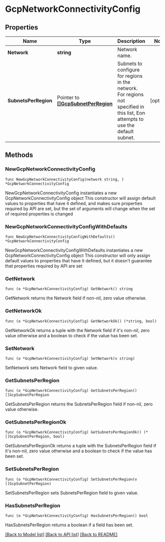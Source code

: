 # GcpNetworkConnectivityConfig

## Properties

Name | Type | Description | Notes
------------ | ------------- | ------------- | -------------
**Network** | **string** | Network name. | 
**SubnetsPerRegion** | Pointer to [**[]GcpSubnetPerRegion**](GcpSubnetPerRegion.md) | Subnets to configure for regions in the network. For regions not specified in this list, Eon attempts to use the default subnet.  | [optional] 

## Methods

### NewGcpNetworkConnectivityConfig

`func NewGcpNetworkConnectivityConfig(network string, ) *GcpNetworkConnectivityConfig`

NewGcpNetworkConnectivityConfig instantiates a new GcpNetworkConnectivityConfig object
This constructor will assign default values to properties that have it defined,
and makes sure properties required by API are set, but the set of arguments
will change when the set of required properties is changed

### NewGcpNetworkConnectivityConfigWithDefaults

`func NewGcpNetworkConnectivityConfigWithDefaults() *GcpNetworkConnectivityConfig`

NewGcpNetworkConnectivityConfigWithDefaults instantiates a new GcpNetworkConnectivityConfig object
This constructor will only assign default values to properties that have it defined,
but it doesn't guarantee that properties required by API are set

### GetNetwork

`func (o *GcpNetworkConnectivityConfig) GetNetwork() string`

GetNetwork returns the Network field if non-nil, zero value otherwise.

### GetNetworkOk

`func (o *GcpNetworkConnectivityConfig) GetNetworkOk() (*string, bool)`

GetNetworkOk returns a tuple with the Network field if it's non-nil, zero value otherwise
and a boolean to check if the value has been set.

### SetNetwork

`func (o *GcpNetworkConnectivityConfig) SetNetwork(v string)`

SetNetwork sets Network field to given value.


### GetSubnetsPerRegion

`func (o *GcpNetworkConnectivityConfig) GetSubnetsPerRegion() []GcpSubnetPerRegion`

GetSubnetsPerRegion returns the SubnetsPerRegion field if non-nil, zero value otherwise.

### GetSubnetsPerRegionOk

`func (o *GcpNetworkConnectivityConfig) GetSubnetsPerRegionOk() (*[]GcpSubnetPerRegion, bool)`

GetSubnetsPerRegionOk returns a tuple with the SubnetsPerRegion field if it's non-nil, zero value otherwise
and a boolean to check if the value has been set.

### SetSubnetsPerRegion

`func (o *GcpNetworkConnectivityConfig) SetSubnetsPerRegion(v []GcpSubnetPerRegion)`

SetSubnetsPerRegion sets SubnetsPerRegion field to given value.

### HasSubnetsPerRegion

`func (o *GcpNetworkConnectivityConfig) HasSubnetsPerRegion() bool`

HasSubnetsPerRegion returns a boolean if a field has been set.


[[Back to Model list]](../README.md#documentation-for-models) [[Back to API list]](../README.md#documentation-for-api-endpoints) [[Back to README]](../README.md)


